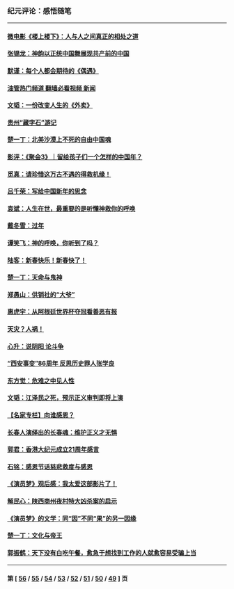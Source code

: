 ### 纪元评论：感悟随笔
---
#### [微电影《楼上楼下》：人与人之间真正的相处之道](../../pages/nsc1035/n13944319.md?04030330) 
#### [张锡龙：神韵以正统中国舞展现共产前的中国](../../pages/nsc1035/n13939727.md?04030330) 
#### [默谨：每个人都会期待的《偶遇》](../../pages/nsc1035/n13939091.md?04030330) 
#### [油管热门频道 翻墙必看视频 新闻](ok?04030330)
#### [文韬：一份改变人生的《外卖》](../../pages/nsc1035/n13931822.md?04030330) 
#### [贵州“藏字石”游记](../../pages/nsc1035/n13923310.md?04030330) 
#### [楚一丁：北美沙漠上不死的自由中国魂](../../pages/nsc1035/n13921879.md?04030330) 
#### [影评：《聚会3》｜留给孩子们一个怎样的中国年？](../../pages/nsc1035/n13919652.md?04030330) 
#### [觅真：请珍惜这万古不遇的得救机缘！](../../pages/nsc1035/n13917157.md?04030330) 
#### [吕千荣：写给中国新年的思念](../../pages/nsc1035/n13915103.md?04030330) 
#### [袁斌：人生在世，最重要的是听懂神救你的呼唤](../../pages/nsc1035/n13914636.md?04030330) 
#### [戴冬雪：过年](../../pages/nsc1035/n13913311.md?04030330) 
#### [谭笑飞：神的呼唤，你听到了吗？](../../pages/nsc1035/n13912603.md?04030330) 
#### [陆客：新春快乐！新春快了！](../../pages/nsc1035/n13911771.md?04030330) 
#### [楚一丁：天命与鬼神](../../pages/nsc1035/n13904371.md?04030330) 
#### [郑愚山：供销社的“大爷”](../../pages/nsc1035/n13904409.md?04030330) 
#### [惠虎宇：从阿根廷世界杯夺冠看善恶有报](../../pages/nsc1035/n13889438.md?04030330) 
#### [天灾？人祸！](../../pages/nsc1035/n13900104.md?04030330) 
#### [心升：说阴阳 论斗争](../../pages/nsc1035/n13885189.md?04030330) 
#### [“西安事变”86周年 反思历史罪人张学良](../../pages/nsc1035/n13882019.md?04030330) 
#### [东方觉：危难之中见人性](../../pages/nsc1035/n13881549.md?04030330) 
#### [文韬：江泽民之死，预示正义审判即将上演](../../pages/nsc1035/n13877698.md?04030330) 
#### [【名家专栏】向谁感恩？](../../pages/nsc1035/n13873797.md?04030330) 
#### [长春人演绎出的长春魂：维护正义才无惧](../../pages/nsc1035/n13871764.md?04030330) 
#### [郭君：香港大纪元成立21周年感言](../../pages/nsc1035/n13871269.md?04030330) 
#### [石铭：感恩节话慈悲救度与感恩](../../pages/nsc1035/n13869863.md?04030330) 
#### [《演员梦》观后感：我太爱这部影片了！](../../pages/nsc1035/n13866783.md?04030330) 
#### [解民心：陕西商州夜村特大凶杀案的启示](../../pages/nsc1035/n13865339.md?04030330) 
#### [《演员梦》的文学：同“因”不同“果”的另一因缘](../../pages/nsc1035/n13863930.md?04030330) 
#### [楚一丁：文化与帝王](../../pages/nsc1035/n13863143.md?04030330) 
#### [郭振鹤：天下没有白吃午餐，愈急于想找到工作的人就愈容易受骗上当](../../pages/nsc1035/n13860772.md?04030330) 

---
#### 第 [ [56](./56.md?04030330) / [55](./55.md?04030330) / [54](./54.md?04030330) / [53](./53.md?04030330) / [52](./52.md?04030330) / [51](./51.md?04030330) / [50](./50.md?04030330) / [49](./49.md?04030330) ] 页
